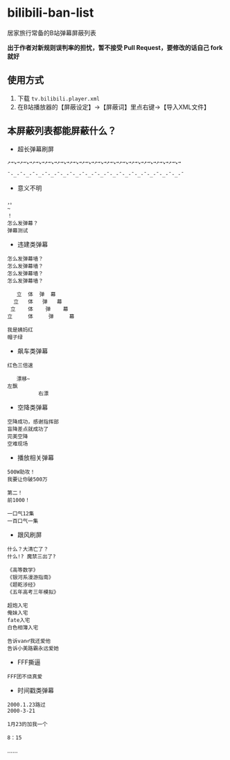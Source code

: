 # bilibili-ban-list
居家旅行常备的B站弹幕屏蔽列表

**出于作者对新规则误判率的担忧，暂不接受 Pull Request，要修改的话自己 fork 就好**

## 使用方式

1. 下载 `tv.bilibili.player.xml`
2. 在B站播放器的【屏蔽设定】→【屏蔽词】里点右键→【导入XML文件】

## 本屏蔽列表都能屏蔽什么？

- 超长弹幕刷屏
```
↗→↘→↗→↘→↗→↘→↗→↘→↗→↘→↗→↘→↗→↘→↗→↘→↗→↘→↗→↘→↗→↘→↗→↘→↗→↘→↗→↘→

ˉ-_-ˉ-_-ˉ-_-ˉ-_-ˉ-_-ˉ-_-ˉ-_-ˉ-_-ˉ-_-ˉ-_-ˉ-_-ˉ-_-ˉ-_-ˉ-_-ˉ
```

- 意义不明
```
，。
~
！
怎么发弹幕？
弹幕测试
```

- 违建类弹幕
```
怎么发弹幕墙？
怎么发弹幕墙？
怎么发弹幕墙？
怎么发弹幕墙？

   立  体  弹  幕
  立   体   弹   幕
 立    体    弹    幕
立     体     弹     幕

我是姨妈红
帽子绿
```

- 飙车类弹幕
```
红色三倍速

   漂移~
左飘
          右漂
```

- 空降类弹幕
```
空降成功，感谢指挥部
盲降差点就成功了
完美空降
空难现场
```

- 播放相关弹幕
```
500W助攻！
我要让你破500万

第二！
前1000！

一口气12集
一百口气一集
```

- 跟风刷屏
```
什么？大清亡了？
什么!? 魔禁三出了?

《高等数学》
《银河系漫游指南》
《题乾涉经》
《五年高考三年模拟》

超炮入宅
俺妹入宅
fate入宅
白色相簿入宅

告诉van♂我还爱他
告诉小美路霸永远爱她
```

- FFF撕逼
```
FFF团不烧真爱
```

- 时间戳类弹幕
```
2000.1.23路过
2000-3-21

1月23的加我一个

8：15
```

…… 
